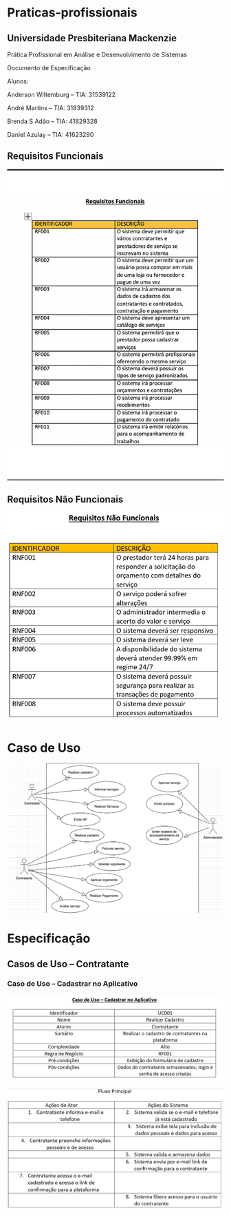 # Praticas-profissionais

## Universidade Presbiteriana Mackenzie

Prática Profissional em Análise e Desenvolvimento de Sistemas


 Documento de Especificação



Alunos:

Anderson Wiltemburg – TIA: 31539122

André Martins – TIA: 31839312

Brenda S Adão – TIA: 41829328

Daniel Azulay – TIA: 41623290



## Requisitos Funcionais






![requisitos funcionais](https://github.com/brendaadao/praticas-profissionais/blob/master/requisitos%20funcionais.png)

## Requisitos Não Funcionais





![requisitos nao funcionais](https://github.com/brendaadao/praticas-profissionais/blob/master/requisitos%20nao%20funcionais.PNG)





# Caso de Uso


![caso de uso](https://github.com/brendaadao/praticas-profissionais/blob/master/caso%20de%20uso.png)



# Especificação
 
 ##  Casos de Uso – Contratante
 
###  Caso de Uso – Cadastrar no Aplicativo
 
 
 ![caso de uso](https://github.com/brendaadao/praticas-profissionais/blob/master/Caso%20de%20uso%20-%20cadastrar%20no%20aplicativo.PNG)
 
 
  ![caso de uso](https://github.com/brendaadao/praticas-profissionais/blob/master/Fluxo%20principal.PNG)
 
 
 
 
 
 
 
 
 
 
 
 
 
 
 
 
 
 
 
 
 
 
 
 
 
 
 
 
 
 
 
 
 
 
 
 
 
 
 
 
 


